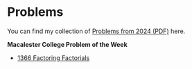 # Problems

You can find my collection of [Problems from 2024 (PDF)](./problems/phobosdream/probs.pdf) here.

**Macalester College Problem of the Week**

* [1366 Factoring Factorials](./macalester_college/1366_factoring_factorials/README.md)

